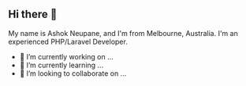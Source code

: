 ## Hi there 👋

My name is Ashok Neupane, and I'm from Melbourne, Australia. I'm an experienced PHP/Laravel Developer.

- 🔭 I’m currently working on ...
- 🌱 I’m currently learning ...
- 👯 I’m looking to collaborate on ...

<!--
**ashokneupane/ashokneupane** is a ✨ _special_ ✨ repository because its `README.md` (this file) appears on your GitHub profile.

Here are some ideas to get you started:

- 🔭 I’m currently working on ...
- 🌱 I’m currently learning ...
- 👯 I’m looking to collaborate on ...
- 🤔 I’m looking for help with ...
- 💬 Ask me about ...
- 📫 How to reach me: ...
- 😄 Pronouns: ...
- ⚡ Fun fact: ...
-->
